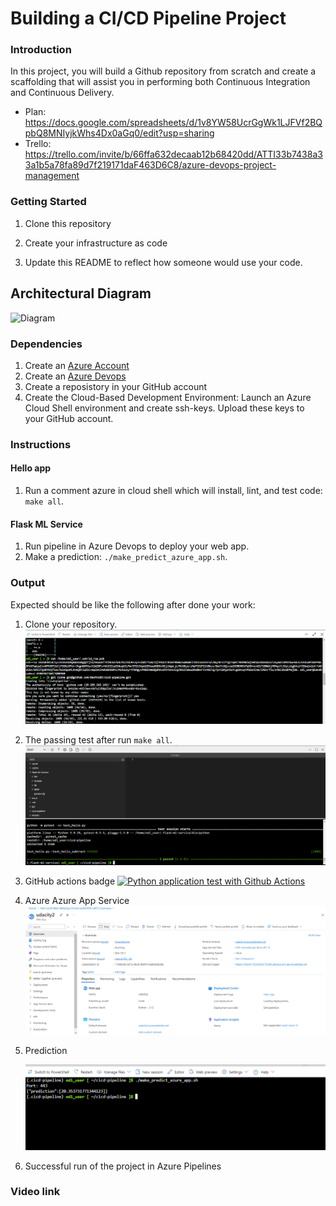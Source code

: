 # Building a CI/CD Pipeline Project

### Introduction
In this project, you will build a Github repository from scratch and create a scaffolding that will assist you in performing both Continuous Integration and Continuous Delivery.
- Plan: https://docs.google.com/spreadsheets/d/1v8YW58UcrGgWk1LJFVf2BQpbQ8MNIyjkWhs4Dx0aGq0/edit?usp=sharing
- Trello: https://trello.com/invite/b/66ffa632decaab12b68420dd/ATTI33b7438a33a1b5a78fa89d7f219171daF463D6C8/azure-devops-project-management

### Getting Started
1. Clone this repository

2. Create your infrastructure as code

3. Update this README to reflect how someone would use your code.

## Architectural Diagram
![Diagram](https://video.udacity-data.com/topher/2020/July/5f21ce4e_building-a-ci-cd-pipeline/building-a-ci-cd-pipeline.png)

### Dependencies
1. Create an [Azure Account](https://portal.azure.com) 
2. Create an [Azure Devops](https://dev.azure.com/)
3. Create a reposistory in your GitHub account 
3. Create the Cloud-Based Development Environment: Launch an Azure Cloud Shell environment and create ssh-keys. Upload these keys to your GitHub account.


### Instructions
#### Hello app
1. Run a comment azure in cloud shell which will install, lint, and test code: <code>make all</code>.
#### Flask ML Service
1. Run pipeline in Azure Devops to deploy your web app.
2. Make a prediction: <code>./make_predict_azure_app.sh</code>.

### Output
Expected should be like the following after done your work:
1. Clone your repository.
![Clone repo](./doc/clone-reponsitory.png)
2. The passing test after run <code>make all</code>.
![Passing test](./doc/pass-test.png)
3. GitHub actions badge
[![Python application test with Github Actions](https://github.com/BachVu89/cicd-pipeline/actions/workflows/pythonapp.yml/badge.svg)](https://github.com/BachVu89/cicd-pipeline/actions/workflows/pythonapp.yml)
4. Azure Azure App Service
![App service](./doc/app-service.png)
5. Prediction

    ![Prediction](./doc/prediction.png)
6. Successful run of the project in Azure Pipelines

### Video  link
